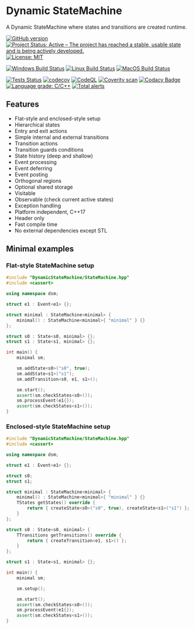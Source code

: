 # Dynamic StateMachine

A Dynamic StateMachine where states and transitions are created runtime.

[![GitHub version](https://badge.fury.io/gh/jfayot%2FDynamic-State-Machine.svg)](https://badge.fury.io/gh/jfayot%2FDynamic-State-Machine)
[![Project Status: Active – The project has reached a stable, usable state and is being actively developed.](https://www.repostatus.org/badges/latest/active.svg)](https://www.repostatus.org/#active)
[![License: MIT](https://img.shields.io/badge/License-MIT-yellow.svg)](https://github.com/jfayot/Dynamic-State-Machine/blob/main/LICENSE)

[![Windows Build Status](https://github.com/jfayot/Dynamic-State-Machine/actions/workflows/windows.yml/badge.svg)](https://github.com/jfayot/Dynamic-State-Machine/actions/workflows/windows.yml)
[![Linux Build Status](https://github.com/jfayot/Dynamic-State-Machine/actions/workflows/linux.yml/badge.svg)](https://github.com/jfayot/Dynamic-State-Machine/actions/workflows/linux.yml)
[![MacOS Build Status](https://github.com/jfayot/Dynamic-State-Machine/actions/workflows/macos.yml/badge.svg)](https://github.com/jfayot/Dynamic-State-Machine/actions/workflows/macos.yml)

[![Tests Status](https://github.com/jfayot/Dynamic-State-Machine/actions/workflows/tests.yml/badge.svg)](https://github.com/jfayot/Dynamic-State-Machine/actions/workflows/tests.yml)
[![codecov](https://codecov.io/gh/jfayot/Dynamic-State-Machine/branch/main/graph/badge.svg)](https://codecov.io/gh/jfayot/Dynamic-State-Machine)
[![CodeQL](https://github.com/jfayot/Dynamic-state-machine/actions/workflows/codeql-analysis.yml/badge.svg)](https://github.com/jfayot/Dynamic-state-machine/actions/workflows/codeql-analysis.yml)
[![Coverity scan](https://scan.coverity.com/projects/25036/badge.svg)](https://scan.coverity.com/projects/jfayot-dynamic-state-machine)
[![Codacy Badge](https://app.codacy.com/project/badge/Grade/94a50b94b2f34494bd7c12426ad3fc88)](https://www.codacy.com/gh/jfayot/Dynamic-State-Machine/dashboard?utm_source=github.com&amp;utm_medium=referral&amp;utm_content=jfayot/Dynamic-State-Machine&amp;utm_campaign=Badge_Grade)
[![Language grade: C/C++](https://img.shields.io/lgtm/grade/cpp/g/jfayot/Dynamic-State-Machine.svg?logo=lgtm&logoWidth=18)](https://lgtm.com/projects/g/jfayot/Dynamic-State-Machine/context:cpp)
[![Total alerts](https://img.shields.io/lgtm/alerts/g/jfayot/Dynamic-State-Machine.svg?logo=lgtm&logoWidth=18)](https://lgtm.com/projects/g/jfayot/Dynamic-State-Machine/alerts/)

## Features

* Flat-style and enclosed-style setup
* Hierarchical states
* Entry and exit actions
* Simple internal and external transitions
* Transition actions
* Transition guards conditions
* State history (deep and shallow)
* Event processing
* Event deferring
* Event posting
* Orthogonal regions
* Optional shared storage
* Visitable
* Observable (check current active states)
* Exception handling
* Platform independent, C++17
* Header only
* Fast compile time
* No external dependencies except STL

## Minimal examples

### Flat-style StateMachine setup

```c++
#include "DynamicStateMachine/StateMachine.hpp"
#include <cassert>

using namespace dsm;

struct e1 : Event<e1> {};

struct minimal : StateMachine<minimal> {
    minimal() : StateMachine<minimal>{ "minimal" } {}
};

struct s0 : State<s0, minimal> {};
struct s1 : State<s1, minimal> {};

int main() {
    minimal sm;

    sm.addState<s0>("s0", true);
    sm.addState<s1>("s1");
    sm.addTransition<s0, e1, s1>();

    sm.start();
    assert(sm.checkStates<s0>());
    sm.processEvent(e1{});
    assert(sm.checkStates<s1>());
}
```
### Enclosed-style StateMachine setup

```c++
#include "DynamicStateMachine/StateMachine.hpp"
#include <cassert>

using namespace dsm;

struct e1 : Event<e1> {};

struct s0;
struct s1;

struct minimal : StateMachine<minimal> {
    minimal() : StateMachine<minimal>{ "minimal" } {}
    TStates getStates() override {
        return { createState<s0>("s0", true), createState<s1>("s1") };
    }
};

struct s0 : State<s0, minimal> {
    TTransitions getTransitions() override {
        return { createTransition<e1, s1>() };
    }
};

struct s1 : State<s1, minimal> {};

int main() {
    minimal sm;

    sm.setup();

    sm.start();
    assert(sm.checkStates<s0>());
    sm.processEvent(e1{});
    assert(sm.checkStates<s1>());
}
```

